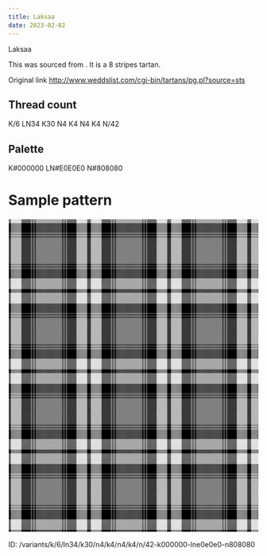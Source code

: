 ```yaml
---
title: Laksaa
date: 2023-02-02
---
```

Laksaa

This was sourced from <no value>.  It is a 8 stripes tartan.

Original link http://www.weddslist.com/cgi-bin/tartans/pg.pl?source=sts

## Thread count
K/6 LN34 K30 N4 K4 N4 K4 N/42

## Palette
K#000000 LN#E0E0E0 N#808080

# Sample pattern

![Tartan detail](tartan.png "K/6 LN34 K30 N4 K4 N4 K4 N/42 tartan")

ID: /variants/k/6/ln34/k30/n4/k4/n4/k4/n/42-k000000-lne0e0e0-n808080